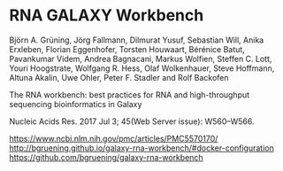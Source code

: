 RNA GALAXY Workbench
====================

Björn A. Grüning, Jörg Fallmann, Dilmurat Yusuf, Sebastian Will, Anika Erxleben, Florian Eggenhofer, Torsten Houwaart, Bérénice Batut, Pavankumar Videm, Andrea Bagnacani, Markus Wolfien, Steffen C. Lott, Youri Hoogstrate, Wolfgang R. Hess, Olaf Wolkenhauer, Steve Hoffmann, Altuna Akalin, Uwe Ohler, Peter F. Stadler and Rolf Backofen

The RNA workbench: best practices for RNA and high-throughput sequencing bioinformatics in Galaxy

Nucleic Acids Res. 2017 Jul 3; 45(Web Server issue): W560–W566.

https://www.ncbi.nlm.nih.gov/pmc/articles/PMC5570170/
http://bgruening.github.io/galaxy-rna-workbench/#docker-configuration
https://github.com/bgruening/galaxy-rna-workbench
